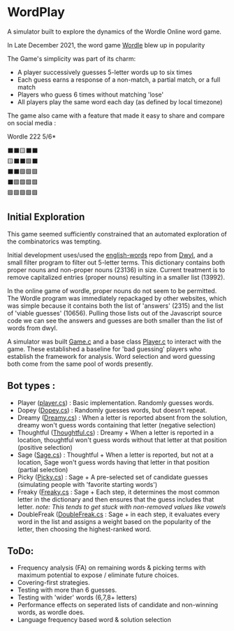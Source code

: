 # WordPlay
A simulator built to explore the dynamics of the Wordle Online word game.

In Late December 2021, the word game [Wordle](https://www.powerlanguage.co.uk/wordle/) blew up in popularity

The Game's simplicity was part of its charm:

- A player successively guesses 5-letter words up to six times
- Each guess earns a response of a non-match, a partial match, or a full match
- Players who guess 6 times without matching 'lose'
- All players play the same word each day (as defined by local timezone)

The game also came with a feature that made it easy to share and compare on social media : 

Wordle 222 5/6*

⬛⬛🟨⬛⬛<br>
🟨⬛⬛🟩⬛<br>
⬛⬛🟩🟩🟩<br>
⬛🟩🟩🟩🟩<br>
🟩🟩🟩🟩🟩<br>
## Initial Exploration

This game seemed sufficiently constrained that an automated exploration of the combinatorics was tempting. 

Initial development uses/used the [english-words](https://github.com/dwyl/english-words) repo from [Dwyl](https://github.com/dwyl), and a small filter program to filter out 5-letter terms. This dictionary contains both proper nouns and non-proper nouns (23136) in size. Current treatment is to remove capitalized entries (proper nouns) resulting in a smaller list (13992).

In the online game of wordle, proper nouns do not seem to be permitted. The Wordle program was immediately repackaged by other websites, which was simple because it contains both the list of 'answers' (2315) and the list of 'viable guesses' (10656). Pulling those lists out of the Javascript source code we can see the answers and guesses are both smaller than the list of words from dwyl. 

A simulator was built [Game.c](https://github.com/seanmunson/WordPlay/blob/main/WordPlay/Game.cs) and a base class [Player.c](https://github.com/seanmunson/WordPlay/blob/main/WordPlay/Players/Player.cs) to interact with the game. These established a baseline for 'bad guessing' players who establish the framework for analysis. Word selection and word guessing both come from the same pool of words presently. 

## Bot types : 
- Player ([player.cs](https://github.com/seanmunson/WordPlay/blob/main/WordPlay/Players/Player.cs)) : Basic implementation. Randomly guesses words. 
- Dopey ([Dopey.cs](https://github.com/seanmunson/WordPlay/blob/main/WordPlay/Players/Dopey.cs)) : Randomly guesses words, but doesn't repeat.
- Dreamy ([Dreamy.cs](https://github.com/seanmunson/WordPlay/blob/main/WordPlay/Players/Dreamy.cs)) : When a letter is reported absent from the solution, dreamy won't guess words containing that letter (negative selection)
- Thoughtful ([Thoughtful.cs](https://github.com/seanmunson/WordPlay/blob/main/WordPlay/Players/Thoughtful.cs)) : Dreamy + When a letter is reported in a location, thoughtful won't guess words without that letter at that position (positive selection)
- Sage ([Sage.cs](https://github.com/seanmunson/WordPlay/blob/main/WordPlay/Players/Sage.cs)) : Thoughtful + When a letter is reported, but not at a location, Sage won't guess words having that letter in that position (partial selection)
- Picky ([Picky.cs](https://github.com/seanmunson/WordPlay/blob/main/WordPlay/Players/Picky.cs)) : Sage + A pre-selected set of candidate guesses (simulating people with 'favorite starting words')
- Freaky ([Freaky.cs](https://github.com/seanmunson/WordPlay/blob/main/WordPlay/Players/Freaky.cs) : Sage + Each step, it determines the most common letter in the dictionary and then ensures that the guess includes that letter. _note: This tends to get stuck with non-removed values like vowels_
- DoubleFreak ([DoubleFreak.cs](https://github.com/seanmunson/WordPlay/blob/main/WordPlay/Players/DoubleFreak.cs) : Sage + in each step, it evaluates every word in the list and assigns a weight based on the popularity of the letter, then choosing the highest-ranked word.


## ToDo: 
- Frequency analysis (FA) on remaining words & picking terms with maximum potential to expose / eliminate future choices. 
- Covering-first strategies.
- Testing with more than 6 guesses.
- Testing with 'wider' words (6,7,8+ letters) 
- Performance effects on seperated lists of candidate and non-winning words, as wordle does. 
- Language frequency based word & solution selection
